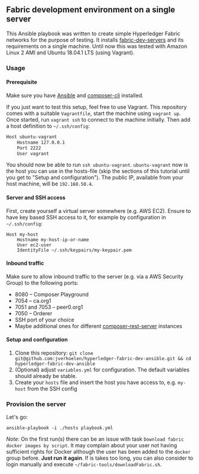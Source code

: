 ## Fabric development environment on a single server

This Ansible playbook was written to create simple Hyperledger Fabric networks for the purpose of testing. It installs [fabric-dev-servers](https://github.com/hyperledger/composer-tools/tree/master/packages/fabric-dev-servers) and its requirements on a single machine. Until now this was tested with Amazon Linux 2 AMI and Ubuntu 18.04.1 LTS (using Vagrant).

### Usage

#### Prerequisite

Make sure you have [Ansible](https://docs.ansible.com/ansible/latest/installation_guide/intro_installation.html) and [composer-cli](https://hyperledger.github.io/composer/latest/) installed.

If you just want to test this setup, feel free to use Vagrant. This repository comes with a suitable `Vagrantfile`, start the machine using `vagrant up`. Once started, run `vagrant ssh` to connect to the machine initially. Then add a host definition to `~/.ssh/config`:

```bash
Host ubuntu-vagrant
    Hostname 127.0.0.1
    Port 2222
    User vagrant
```

You should now be able to run `ssh ubuntu-vagrant`. `ubuntu-vagrant` now is the host you can use in the hosts-file (skip the sections of this tutorial until you get to "Setup and configuration"). The public IP, available from your host machine, will be `192.168.50.4`.

#### Server and SSH access

First, create yourself a virtual server somewhere (e.g. AWS EC2). Ensure to have key based SSH access to it, for example by configuration in `~/.ssh/config`:

```
Host my-host
    Hostname my-host-ip-or-name
    User ec2-user
    IdentityFile ~/.ssh/keypairs/my-keypair.pem
```

#### Inbound traffic

Make sure to allow inbound traffic to the server (e.g. via a AWS Security Group) to the following ports:

* 8080 – Composer Playground
* 7054 – ca.org1
* 7051 and 7053 – peer0.org1
* 7050 – Orderer
* SSH port of your choice
* Maybe additional ones for different [composer-rest-server](https://hyperledger.github.io/composer/latest/integrating/integrating-index) instances


#### Setup and configuration

1. Clone this repository: `git clone git@github.com:jverhoelen/hyperledger-fabric-dev-ansible.git && cd hyperledger-fabric-dev-ansible`
2. (Optional) adjust `variables.yml` for configuration. The default variables should already be stable.
3. Create your `hosts` file and insert the host you have access to, e.g. `my-host` from the SSH config

### Provision the server

Let's go:

`ansible-playbook -i ./hosts playbook.yml`

*Note*: On the first run(s) there can be an issue with task `Download fabric docker images by script`. It may complain about your user not having sufficient rights for Docker although the user has been added to the `docker` group before. **Just run it again**. If is takes too long, you can also consider to login manually and execute `~/fabric-tools/downloadFabric.sh`.
